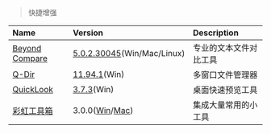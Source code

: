 > 快捷增强

| Name             | Version                               | Description            |
| :--------------- | :------------------------------------ | :--------------------- |
| [Beyond Compare] | [5.0.2.30045][BC-Down](Win/Mac/Linux) | 专业的文本文件对比工具 |
| [Q-Dir]          | [11.94.1][QD-Down](Win)               | 多窗口文件管理器       |
| [QuickLook]      | [3.7.3][QL-Down](Win)                 | 桌面快速预览工具       |
| [彩虹工具箱]     | 3.0.0([Win][RB-Win]/[Mac][RB-Mac])    | 集成大量常用的小工具   |

[Beyond Compare]: https://www.beyondcomparepro.com/ '跳转主页'
[BC-Down]: https://www.123pan.cn/s/HQeA-dD1Sh '跳转下载页'
[Q-Dir]: https://www.softwareok.com/?seite=Freeware/Q-Dir '跳转主页'
[QD-Down]: https://www.softwareok.com/?Download=Q-Dir '跳转下载页'
[QuickLook]: https://pooi.moe/QuickLook/ '跳转主页'
[QL-Down]: https://github.com/QL-Win/QuickLook/releases '跳转下载页'
[彩虹工具箱]: https://rainbowbyte.com/#/app/1 '跳转主页'
[RB-Win]: https://rainbowbyte.lanzoum.com/imAuL1u82t3e '跳转下载页'
[RB-Mac]: https://rainbowbyte.lanzoum.com/iwYar1s6528b '跳转下载页'
